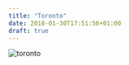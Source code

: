 ```yaml
---
title: "Toronto"
date: 2018-01-30T17:51:56+01:00
draft: true
---
```


![toronto](../img/toronto.jpeg)